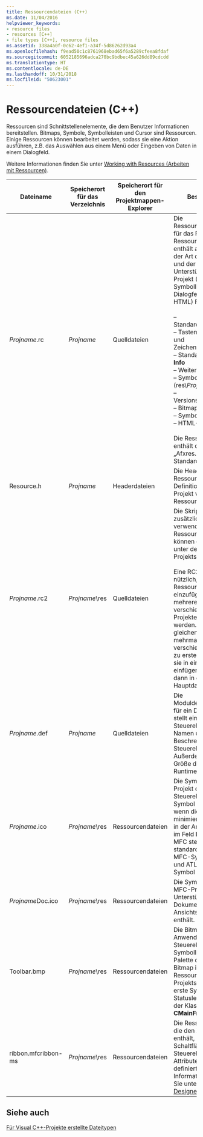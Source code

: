 ```yaml
---
title: Ressourcendateien (C++)
ms.date: 11/04/2016
helpviewer_keywords:
- resource files
- resources [C++]
- file types [C++], resource files
ms.assetid: 338a4a0f-0c62-4ef1-a34f-5d86262d93a4
ms.openlocfilehash: f9ead50c1c8761968ebad65f6a5289cfeea8fdaf
ms.sourcegitcommit: 6052185696adca270bc9bdbec45a626dd89cdcdd
ms.translationtype: HT
ms.contentlocale: de-DE
ms.lasthandoff: 10/31/2018
ms.locfileid: "50623001"
---
```

# <a name="resource-files-c"></a>Ressourcendateien (C++)

Ressourcen sind Schnittstellenelemente, die dem Benutzer Informationen bereitstellen. Bitmaps, Symbole, Symbolleisten und Cursor sind Ressourcen. Einige Ressourcen können bearbeitet werden, sodass sie eine Aktion ausführen, z.B. das Auswählen aus einem Menü oder Eingeben von Daten in einem Dialogfeld.

Weitere Informationen finden Sie unter [Working with Resources (Arbeiten mit Ressourcen)](../windows/working-with-resource-files.md).

|Dateiname|Speicherort für das Verzeichnis|Speicherort für den Projektmappen-Explorer|Beschreibung |
|---------------|------------------------|--------------------------------|-----------------|
|*Projname*.rc|*Projname*|Quelldateien|Die Ressourcenskriptdatei für das Projekt. Die Ressourcenskriptdatei enthält abhängig von der Art des Projekts und der ausgewählten Unterstützung für das Projekt (z.B. Symbolleisten, Dialogfelder oder HTML) Folgendes:<br /><br />– Standardmenüdefinition<br />– Tastenkombinations- und Zeichenfolgentabellen<br />– Standarddialogfeld **Info**<br />– Weitere Dialogfelder<br />– Symboldatei (res\\*Projname*.ico)<br />– Versionsinformationen<br />– Bitmaps<br />– Symbolleiste<br />– HTML-Dateien<br /><br /> Die Ressourcendatei enthält die Datei „Afxres.rc“ für MFC-Standardressourcen.|
|Resource.h|*Projname*|Headerdateien|Die Headerdatei für Ressourcen, die Definitionen für die vom Projekt verwendeten Ressourcen enthält.|
|*Projname*.rc2|*Projname*\res|Quelldateien|Die Skriptdatei, die zusätzliche vom Projekt verwendete Ressourcen enthält. Sie können die RC2-Datei unter der RC-Datei des Projekts einfügen.<br /><br /> Eine RC2-Datei ist nützlich, um Ressourcen einzufügen, die von mehreren verschiedenen Projekten verwendet werden. Anstatt die gleichen Ressourcen mehrmals für verschiedene Projekte zu erstellen, können Sie sie in eine RC2-Datei einfügen und diese dann in die RC-Hauptdatei einfügen.|
|*Projname*.def|*Projname*|Quelldateien|Die Moduldefinitionsdatei für ein DLL-Projekt. Sie stellt einem Steuerelement den Namen und die Beschreibung des Steuerelements bereit. Außerdem gibt Sie die Größe des Heaps der Runtime an.|
|*Projname*.ico|*Projname*\res|Ressourcendateien|Die Symboldatei für das Projekt oder Steuerelement. Dieses Symbol wird angezeigt, wenn die Anwendung minimiert wird. Es wird in der Anwendung auch im Feld **Info** verwendet. MFC stellt standardmäßig das MFC-Symbol bereit, und ATL stellt das ATL-Symbol bereit.|
|*Projname*Doc.ico|*Projname*\res|Ressourcendateien|Die Symboldatei für ein MFC-Projekt, das Unterstützung für die Dokument- oder Ansichtsarchitektur enthält.|
|Toolbar.bmp|*Projname*\res|Ressourcendateien|Die Bitmapdatei, die die Anwendung oder das Steuerelement in einer Symbolleiste oder Palette darstellt. Diese Bitmap ist in der Ressourcendatei des Projekts enthalten. Die erste Symbolleiste und Statusleiste werden in der Klasse **CMainFrame** erstellt.|
|ribbon.mfcribbon-ms|*Projname*\res|Ressourcendateien|Die Ressourcendatei, die den XML-Code enthält, der die Schaltflächen, Steuerelemente und Attribute im Menüband definiert. Weitere Informationen finden Sie unter [Ribbon Designer (MFC)](../mfc/ribbon-designer-mfc.md).|

## <a name="see-also"></a>Siehe auch

[Für Visual C++-Projekte erstellte Dateitypen](../ide/file-types-created-for-visual-cpp-projects.md)
